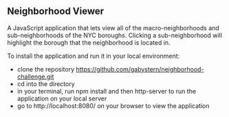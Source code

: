 ## Neighborhood Viewer
A JavaScript application that lets view all of the macro-neighborhoods and sub-neighborhoods of the NYC boroughs. Clicking a sub-neighborhood will highlight the borough that the neighborhood is located in.

To install the application and run it in your local environment:

- clone the repository https://github.com/gabystern/neighborhood-challenge.git
- cd into the directory
- in your terminal, run npm install and then http-server to run the application on your local server
- go to http://localhost:8080/ on your browser to view the application
